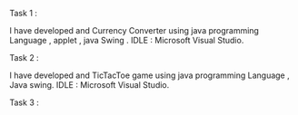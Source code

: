 Task 1 :

I have developed and Currency Converter using java programming Language , applet , java Swing .
IDLE : Microsoft Visual Studio.


Task 2 : 

I have developed and TicTacToe game using java programming Language , Java swing.
IDLE : Microsoft Visual Studio.

Task 3 :

